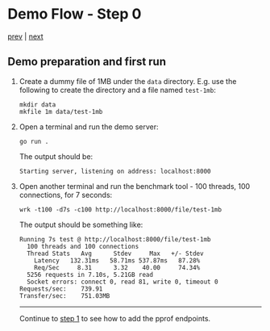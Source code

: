 # Demo Flow - Step 0

[prev](../../README.md) | [next](../step1/README.md)

## Demo preparation and first run

1. Create a dummy file of 1MB under the `data` directory. 
   E.g. use the following to create the directory and a file named `test-1mb`:
   ```
   mkdir data
   mkfile 1m data/test-1mb
   ```
2. Open a terminal and run the demo server:
   ```
   go run .
   ```
   The output should be:
   ```
   Starting server, listening on address: localhost:8000
   ```
3. Open another terminal and run the benchmark tool - 100 threads, 100 connections, for 7 seconds:
   ```
   wrk -t100 -d7s -c100 http://localhost:8000/file/test-1mb 
   ```
   The output should be something like:
   ```
   Running 7s test @ http://localhost:8000/file/test-1mb
     100 threads and 100 connections
     Thread Stats   Avg      Stdev     Max   +/- Stdev
       Latency   132.31ms   58.71ms 537.87ms   87.28%
       Req/Sec     8.31      3.32    40.00     74.34%
     5256 requests in 7.10s, 5.21GB read
     Socket errors: connect 0, read 81, write 0, timeout 0
   Requests/sec:    739.91
   Transfer/sec:    751.03MB
   ```

   ----

   Continue to [step 1](../step1/README.md) to see how to add the pprof endpoints.